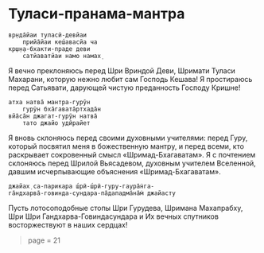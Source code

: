 # Туласи-пранама-мантра

    вр̣нда̄йаи туласӣ-девйаи
        прийа̄йаи кеш́авасйа ча
    кр̣ш̣н̣а-бхакти-праде деви
        сатйаватйаи намо намах̣

Я вечно преклоняюсь перед Шри Вриндой Деви, Шримати Туласи Махарани, которую нежно любит сам Господь Кешава! Я простираюсь перед Сатьявати, дарующей чистую преданность Господу Кришне!

    атха натва̄ мантра-гурӯн
        гурӯн бха̄гавата̄ртхада̄н
    вйа̄са̄н джагат-гурӯн натва̄
        тато джайо удӣрайет

Я вновь склоняюсь перед своими духовными учителями: перед Гуру, который посвятил меня в божественную мантру, и перед всеми, кто раскрывает сокровенный смысл «Шримад-Бхагаватам». Я с почтением склоняюсь перед Шрилой Вьясадевом, духовным учителем Вселенной, давшим исчерпывающие объяснения «Шримад-Бхагаватам».

    джайах̣ са-парикара ш́рӣ-ш́рӣ-гуру-гаура̄н̇га-
    га̄ндхарва̄-говинда-сундара-па̄дападма̄на̄м̇ джайасту

Пусть лотосоподобные стопы Шри Гурудева, Шримана Махапрабху, Шри Шри Гандхарва-Говиндасундара и Их вечных спутников восторжествуют в наших сердцах!


> page = 21